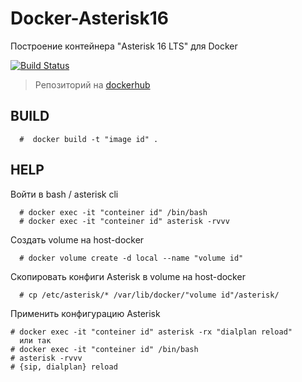 Docker-Asterisk16
=================

Построение контейнера "Asterisk 16 LTS" для Docker

[![Build Status]()]()

> Репозиторий на [dockerhub](https://hub.docker.com/u/dachesnokov)

BUILD
----

      #  docker build -t "image id" .

HELP
----

Войти в bash / asterisk cli

      # docker exec -it "conteiner id" /bin/bash
      # docker exec -it "conteiner id" asterisk -rvvv

Создать volume на host-docker

      # docker volume create -d local --name "volume id"

Скопировать конфиги Asterisk в volume на host-docker

      # cp /etc/asterisk/* /var/lib/docker/"volume id"/asterisk/

Применить конфигурацию Asterisk

    # docker exec -it "conteiner id" asterisk -rx "dialplan reload"
      или так
    # docker exec -it "conteiner id" /bin/bash
    # asterisk -rvvv
    # {sip, dialplan} reload
